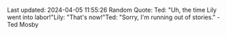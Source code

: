 Last updated: 2024-04-05 11:55:26
Random Quote: Ted: "Uh, the time Lily went into labor!"Lily: "That's now!"Ted: "Sorry, I'm running out of stories." - Ted Mosby